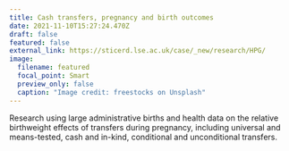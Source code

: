 ```yaml
---
title: Cash transfers, pregnancy and birth outcomes
date: 2021-11-10T15:27:24.470Z
draft: false
featured: false
external_link: https://sticerd.lse.ac.uk/case/_new/research/HPG/
image:
  filename: featured
  focal_point: Smart
  preview_only: false
  caption: "Image credit: freestocks on Unsplash"
---
```

Research using large administrative births and health data on the relative birthweight effects of transfers during pregnancy, including universal and means-tested, cash and in-kind, conditional and unconditional transfers.